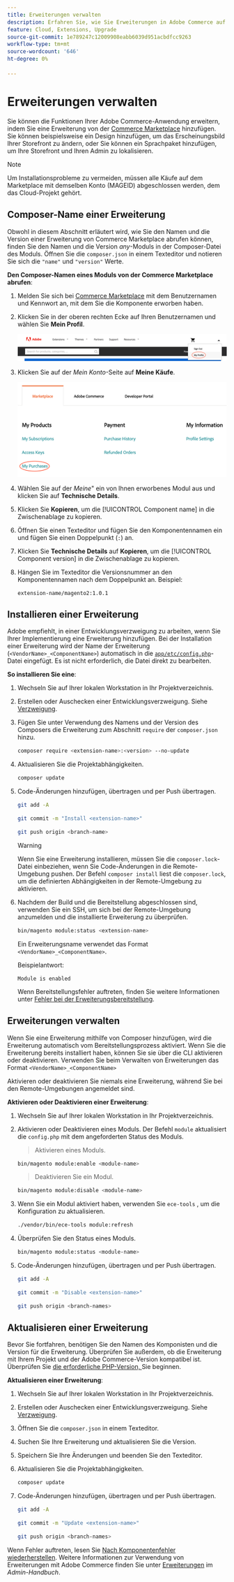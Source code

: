 ```yaml
---
title: Erweiterungen verwalten
description: Erfahren Sie, wie Sie Erweiterungen in Adobe Commerce auf der Cloud-Infrastruktur installieren und verwalten.
feature: Cloud, Extensions, Upgrade
source-git-commit: 1e789247c12009908eabb6039d951acbdfcc9263
workflow-type: tm+mt
source-wordcount: '646'
ht-degree: 0%

---
```


# Erweiterungen verwalten

Sie können die Funktionen Ihrer Adobe Commerce-Anwendung erweitern, indem Sie eine Erweiterung von der [Commerce Marketplace](https://marketplace.magento.com) hinzufügen. Sie können beispielsweise ein Design hinzufügen, um das Erscheinungsbild Ihrer Storefront zu ändern, oder Sie können ein Sprachpaket hinzufügen, um Ihre Storefront und Ihren Admin zu lokalisieren.

>[!NOTE]
>
>Um Installationsprobleme zu vermeiden, müssen alle Käufe auf dem Marketplace mit demselben Konto (MAGEID) abgeschlossen werden, dem das Cloud-Projekt gehört.

## Composer-Name einer Erweiterung

Obwohl in diesem Abschnitt erläutert wird, wie Sie den Namen und die Version einer Erweiterung von Commerce Marketplace abrufen können, finden Sie den Namen und die Version _any_-Moduls in der Composer-Datei des Moduls. Öffnen Sie die `composer.json` in einem Texteditor und notieren Sie sich die `"name"` und `"version"` Werte.

**Den Composer-Namen eines Moduls von der Commerce Marketplace abrufen**:

1. Melden Sie sich bei [Commerce Marketplace](https://marketplace.magento.com) mit dem Benutzernamen und Kennwort an, mit dem Sie die Komponente erworben haben.

1. Klicken Sie in der oberen rechten Ecke auf Ihren Benutzernamen und wählen Sie **Mein Profil**.

   ![Zugriff auf Ihr Marketplace-Konto](../../assets/marketplace/my-profile.png)

1. Klicken Sie auf der _Mein Konto_-Seite auf **Meine Käufe**.

   ![Marketplace-Kaufverlauf](../../assets/marketplace/my-purchases.png)

1. Wählen Sie auf der _Meine_&quot; ein von Ihnen erworbenes Modul aus und klicken Sie auf **Technische Details**.

1. Klicken Sie **Kopieren**, um die [!UICONTROL Component name] in die Zwischenablage zu kopieren.

1. Öffnen Sie einen Texteditor und fügen Sie den Komponentennamen ein und fügen Sie einen Doppelpunkt (`:`) an.

1. Klicken Sie **Technische Details** auf **Kopieren**, um die [!UICONTROL Component version] in die Zwischenablage zu kopieren.

1. Hängen Sie im Texteditor die Versionsnummer an den Komponentennamen nach dem Doppelpunkt an. Beispiel:

   ```text
   extension-name/magento2:1.0.1
   ```

## Installieren einer Erweiterung

Adobe empfiehlt, in einer Entwicklungsverzweigung zu arbeiten, wenn Sie Ihrer Implementierung eine Erweiterung hinzufügen. Bei der Installation einer Erweiterung wird der Name der Erweiterung (`<VendorName>_<ComponentName>`) automatisch in die [`app/etc/config.php`](https://experienceleague.adobe.com/docs/commerce-operations/configuration-guide/files/deployment-files.html)-Datei eingefügt. Es ist nicht erforderlich, die Datei direkt zu bearbeiten.

**So installieren Sie eine**:

1. Wechseln Sie auf Ihrer lokalen Workstation in Ihr Projektverzeichnis.

1. Erstellen oder Auschecken einer Entwicklungsverzweigung. Siehe [Verzweigung](../development/cli-branches.md).

1. Fügen Sie unter Verwendung des Namens und der Version des Composers die Erweiterung zum Abschnitt `require` der `composer.json` hinzu.

   ```bash
   composer require <extension-name>:<version> --no-update
   ```

1. Aktualisieren Sie die Projektabhängigkeiten.

   ```bash
   composer update
   ```

1. Code-Änderungen hinzufügen, übertragen und per Push übertragen.

   ```bash
   git add -A
   ```

   ```bash
   git commit -m "Install <extension-name>"
   ```

   ```bash
   git push origin <branch-name>
   ```

   >[!WARNING]
   >
   >Wenn Sie eine Erweiterung installieren, müssen Sie die `composer.lock`-Datei einbeziehen, wenn Sie Code-Änderungen in die Remote-Umgebung pushen. Der Befehl `composer install` liest die `composer.lock`, um die definierten Abhängigkeiten in der Remote-Umgebung zu aktivieren.

1. Nachdem der Build und die Bereitstellung abgeschlossen sind, verwenden Sie ein SSH, um sich bei der Remote-Umgebung anzumelden und die installierte Erweiterung zu überprüfen.

   ```bash
   bin/magento module:status <extension-name>
   ```

   Ein Erweiterungsname verwendet das Format `<VendorName>_<ComponentName>`.

   Beispielantwort:

   ```
   Module is enabled
   ```

   Wenn Bereitstellungsfehler auftreten, finden Sie weitere Informationen unter [Fehler bei der Erweiterungsbereitstellung](../deploy/recover-failed-deployment.md).

## Erweiterungen verwalten

Wenn Sie eine Erweiterung mithilfe von Composer hinzufügen, wird die Erweiterung automatisch vom Bereitstellungsprozess aktiviert. Wenn Sie die Erweiterung bereits installiert haben, können Sie sie über die CLI aktivieren oder deaktivieren. Verwenden Sie beim Verwalten von Erweiterungen das Format `<VendorName>_<ComponentName>`

Aktivieren oder deaktivieren Sie niemals eine Erweiterung, während Sie bei den Remote-Umgebungen angemeldet sind.

**Aktivieren oder Deaktivieren einer Erweiterung**:

1. Wechseln Sie auf Ihrer lokalen Workstation in Ihr Projektverzeichnis.

1. Aktivieren oder Deaktivieren eines Moduls. Der Befehl `module` aktualisiert die `config.php` mit dem angeforderten Status des Moduls.

   >Aktivieren eines Moduls.

   ```bash
   bin/magento module:enable <module-name>
   ```

   >Deaktivieren Sie ein Modul.

   ```bash
   bin/magento module:disable <module-name>
   ```

1. Wenn Sie ein Modul aktiviert haben, verwenden Sie `ece-tools` , um die Konfiguration zu aktualisieren.

   ```bash
   ./vendor/bin/ece-tools module:refresh
   ```

1. Überprüfen Sie den Status eines Moduls.

   ```bash
   bin/magento module:status <module-name>
   ```

1. Code-Änderungen hinzufügen, übertragen und per Push übertragen.

   ```bash
   git add -A
   ```

   ```bash
   git commit -m "Disable <extension-name>"
   ```

   ```bash
   git push origin <branch-names>
   ```

## Aktualisieren einer Erweiterung

Bevor Sie fortfahren, benötigen Sie den Namen des Komponisten und die Version für die Erweiterung. Überprüfen Sie außerdem, ob die Erweiterung mit Ihrem Projekt und der Adobe Commerce-Version kompatibel ist. Überprüfen Sie [ die erforderliche PHP-Version, ](https://experienceleague.adobe.com/docs/commerce-operations/installation-guide/system-requirements.html) Sie beginnen.

**Aktualisieren einer Erweiterung**:

1. Wechseln Sie auf Ihrer lokalen Workstation in Ihr Projektverzeichnis.

1. Erstellen oder Auschecken einer Entwicklungsverzweigung. Siehe [Verzweigung](../development/cli-branches.md).

1. Öffnen Sie die `composer.json` in einem Texteditor.

1. Suchen Sie Ihre Erweiterung und aktualisieren Sie die Version.

1. Speichern Sie Ihre Änderungen und beenden Sie den Texteditor.

1. Aktualisieren Sie die Projektabhängigkeiten.

   ```bash
   composer update
   ```

1. Code-Änderungen hinzufügen, übertragen und per Push übertragen.

   ```bash
   git add -A
   ```

   ```bash
   git commit -m "Update <extension-name>"
   ```

   ```bash
   git push origin <branch-names>
   ```

Wenn Fehler auftreten, lesen Sie [Nach Komponentenfehler wiederherstellen](../deploy/recover-failed-deployment.md). Weitere Informationen zur Verwendung von Erweiterungen mit Adobe Commerce finden Sie unter [Erweiterungen](https://experienceleague.adobe.com/docs/commerce-admin/start/resources/extensions.html) im _Admin-Handbuch_.
